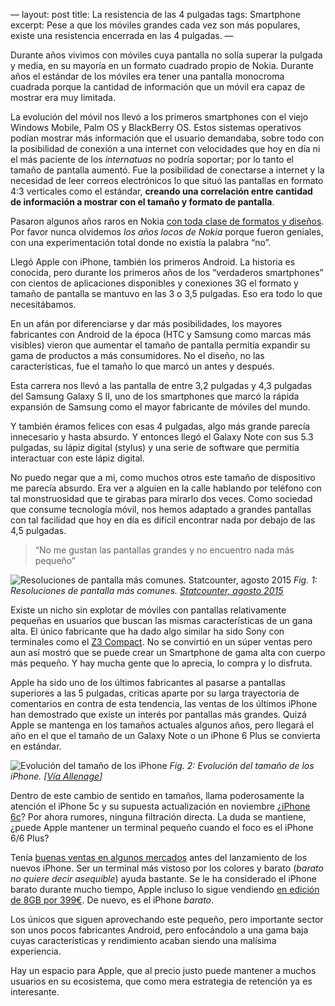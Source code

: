 —
layout: post
title: La resistencia de las 4 pulgadas
tags: Smartphone
excerpt: Pese a que los móviles grandes cada vez son más populares, existe una resistencia encerrada en las 4 pulgadas. 
—

Durante años vivimos con móviles cuya pantalla no solía superar la pulgada y media, en su mayoría en un formato cuadrado propio de Nokia. Durante años el estándar de los móviles era tener una pantalla monocroma cuadrada porque la cantidad de información que un móvil era capaz de mostrar era muy limitada.

La evolución del móvil nos llevó a los primeros smartphones con el viejo Windows Mobile, Palm OS y BlackBerry OS. Estos sistemas operativos podían mostrar más información que el usuario demandaba, sobre todo con la posibilidad de conexión a una internet con velocidades que hoy en día ni el más paciente de los *internatuas* no podría soportar; por lo tanto el tamaño de pantalla aumentó. Fue la posibilidad de conectarse a internet y la necesidad de leer correos electrónicos lo que situó las pantallas en formato 4:3 verticales como el estándar, **creando una correlación entre cantidad de información a mostrar con el tamaño y formato de pantalla**.

Pasaron algunos años raros en Nokia [con toda clase de formatos y diseños](http://imgur.com/gallery/OWm3O). Por favor nunca olvidemos *los años locos de Nokia* porque fueron geniales, con una experimentación total donde no existía la palabra “no”.

Llegó Apple con iPhone, también los primeros Android. La historia es conocida, pero durante los primeros años de los “verdaderos smartphones” con cientos de aplicaciones disponibles y conexiones 3G el formato y tamaño de pantalla se mantuvo en las 3 o 3,5 pulgadas. Eso era todo lo que necesitábamos.

En un afán por diferenciarse y dar más posibilidades, los mayores fabricantes con Android de la época (HTC y Samsung como marcas más visibles) vieron que aumentar el tamaño de pantalla permitía expandir su gama de productos a más consumidores. No el diseño, no las características, fue el tamaño lo que marcó un antes y después.

Esta carrera nos llevó a las pantalla de entre 3,2 pulgadas y 4,3 pulgadas del Samsung Galaxy S II, uno de los smartphones que marcó la rápida expansión de Samsung como el mayor fabricante de móviles del mundo.

Y también éramos felices con esas 4 pulgadas, algo más grande parecía innecesario y hasta absurdo. Y entonces llegó el Galaxy Note con sus 5.3 pulgadas, su lápiz digital (stylus) y una serie de software que permitía interactuar con este lápiz digital.

No puedo negar que a mi, como muchos otros este tamaño de dispositivo me parecía absurdo. Era ver a alguien en la calle hablando por teléfono con tal monstruosidad que te girabas para mirarlo dos veces. Como sociedad que consume tecnología móvil, nos hemos adaptado a grandes pantallas con tal facilidad que hoy en día es difícil encontrar nada por debajo de las 4,5 pulgadas.

> “No me gustan las pantallas grandes y no encuentro nada más pequeño”

![Resoluciones de pantalla más comunes. Statcounter, agosto 2015](http://i.imgur.com/oqTdzLY.png)
*Fig. 1: Resoluciones de pantalla más comunes. [Statcounter, agosto 2015](http://gs.statcounter.com/#mobile_resolution-ww-monthly-201407-201507)*

Existe un nicho sin explotar de móviles con pantallas relativamente pequeñas en usuarios que buscan las mismas características de un gana alta. El único fabricante que ha dado algo similar ha sido Sony con terminales como el [Z3 Compact](http://www.sonymobile.com/es/products/phones/xperia-z3-compact/). No se convirtió en un súper ventas pero aun así mostró que se puede crear un Smartphone de gama alta con cuerpo más pequeño. Y hay mucha gente que lo aprecia, lo compra y lo disfruta.

Apple ha sido uno de los últimos fabricantes al pasarse a pantallas superiores a las 5 pulgadas, criticas aparte por su larga trayectoria de comentarios en contra de esta tendencia, las ventas de los últimos iPhone han demostrado que existe un interés por pantallas más grandes. Quizá Apple se mantenga en los tamaños actuales algunos años, pero llegará el año en el que el tamaño de un Galaxy Note o un iPhone 6 Plus se convierta en estándar.

![Evolución del tamaño de los iPhone](http://i.imgur.com/5KQfPeV.jpg)
*Fig. 2: Evolución del tamaño de los iPhone. [[Vía Allenage](http://allenage.com/reviews/apple-iphone-all-models-comparison/)]*

Dentro de este cambio de sentido en tamaños, llama poderosamente la atención el iPhone 5c y su supuesta actualización en noviembre  ¿[iPhone 6c](http://9to5mac.com/2015/08/21/iphone-6s-iphone-6c-november/)? Por ahora rumores, ninguna filtración directa. La duda se mantiene, ¿puede Apple mantener un terminal pequeño cuando el foco es el iPhone 6/6 Plus?

Tenía [buenas ventas en algunos mercados](http://www.macrumors.com/2014/10/01/iphone-5c-uk/) antes del lanzamiento de los nuevos iPhone. Ser un terminal más vistoso por los colores y barato (*barato no quiere decir asequible*) ayuda bastante. Se le ha considerado el iPhone barato durante mucho tiempo, Apple incluso lo sigue vendiendo [en edición de 8GB por 399€](http://www.apple.com/es/shop/buy-iphone/iphone5c). De nuevo, es el iPhone *barato*.

Los únicos que siguen aprovechando este pequeño, pero importante sector son unos pocos fabricantes Android, pero enfocándolo a una gama baja cuyas características y rendimiento acaban siendo una malísima experiencia.

Hay un espacio para Apple, que al precio justo puede mantener a muchos usuarios en su ecosistema, que como mera estrategia de retención ya es interesante.